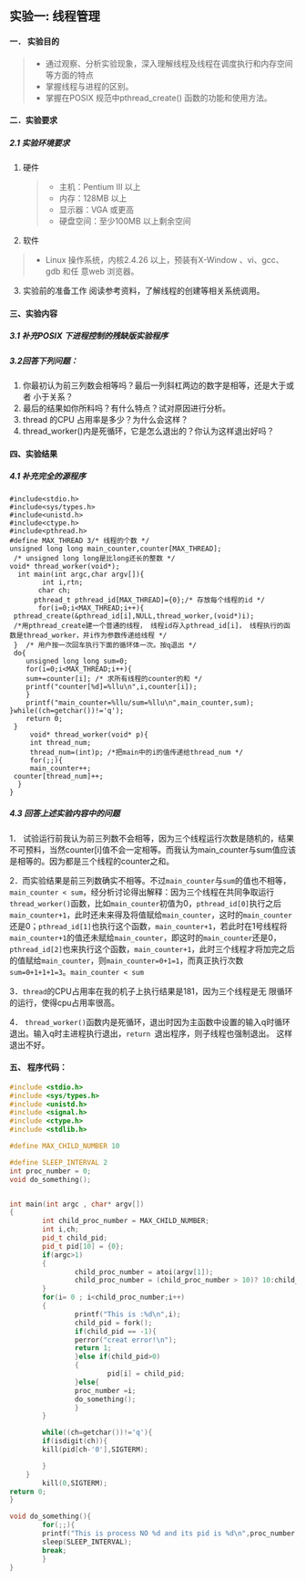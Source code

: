 ##  实验一: 线程管理    
####  一． 实验目的   
   >  * 通过观察、分析实验现象，深入理解线程及线程在调度执行和内存空间等方面的特点
   >  * 掌握线程与进程的区别。
   >   * 掌握在POSIX 规范中pthread_create() 函数的功能和使用方法。 
####  二．实验要求  
##### 2.1 实验环境要求 
1. 硬件  
	 > *  主机：Pentium III 以上
    > *  内存：128MB 以上
    > *  显示器：VGA 或更高
    > * 硬盘空间：至少100MB 以上剩余空间

2. 软件  
> * Linux 操作系统，内核2.4.26 以上，预装有X-Window 、vi、gcc、gdb 和任 意web 浏览器。 
3. 实验前的准备工作  阅读参考资料，了解线程的创建等相关系统调用。  
#### 三、实验内容   
##### 3.1 补充POSIX 下进程控制的残缺版实验程序 
##### 3.2回答下列问题：  
1. 你最初认为前三列数会相等吗？最后一列斜杠两边的数字是相等，还是大于或者  小于关系？  
2.  最后的结果如你所料吗？有什么特点？试对原因进行分析。  
3.  thread 的CPU 占用率是多少？为什么会这样？   
4.  thread_worker()内是死循环，它是怎么退出的？你认为这样退出好吗？
#### 四、实验结果    
##### 4.1 补充完全的源程序   
	#include<stdio.h>
	#include<sys/types.h> 
	#include<unistd.h>  
	#include<ctype.h> 
	#include<pthread.h>  
	#define MAX_THREAD 3/* 线程的个数 */  
	unsigned long long main_counter,counter[MAX_THREAD]; 
	 /* unsigned long long是比long还长的整数 */ 
	void* thread_worker(void*); 
	  int main(int argc,char argv[]){  
			int i,rtn;  
		   char ch;   
		  pthread_t pthread_id[MAX_THREAD]={0};/* 存放每个线程的id */  
		   for(i=0;i<MAX_THREAD;i++){ 
     pthread_create(&pthread_id[i],NULL,thread_worker,(void*)i);  
     /*用pthread_create建一个普通的线程， 线程id存入pthread_id[i]， 线程执行的函数是thread_worker，并i作为参数传递给线程 */  
     }  /* 用户按一次回车执行下面的循环体一次。按q退出 */  
     do{
        unsigned long long sum=0;
        for(i=0;i<MAX_THREAD;i++){    
        sum+=counter[i]; /* 求所有线程的counter的和 */
        printf("counter[%d]=%llu\n",i,counter[i]);  
        }
		printf("main_counter=%llu/sum=%llu\n",main_counter,sum);  }while((ch=getchar())!='q'); 
		return 0; 
	 }  
		 void* thread_worker(void* p){  
		 int thread_num;   
		 thread_num=(int)p; /*把main中的i的值传递给thread_num */  
		 for(;;){   
		 main_counter++;   
	 counter[thread_num]++;    
	  } 
	}
##### 4.3 回答上述实验内容中的问题  
 1． 试验运行前我认为前三列数不会相等，因为三个线程运行次数是随机的，结果不可预料，当然counter[i]值不会一定相等。而我认为main_counter与sum值应该是相等的。因为都是三个线程的counter之和。   

2．而实验结果是前三列数确实不相等。不过`main_counter`与`sum`的值也不相等，`main_counter < sum`，经分析讨论得出解释：因为三个线程在共同争取运行`thread_worker()`函数，比如`main_counter`初值为0，`pthread_id[0]`执行之后`main_counter+1`，此时还未来得及将值赋给`main_counter`，这时的`main_counter`还是0；`pthread_id[1]`也执行这个函数，`main_counter+1`，若此时在1号线程将`main_counter+1`的值还未赋给`main_counter`，即这时的`main_counter`还是0，`pthread_id[2]`也来执行这个函数，`main_counter+1`，此时三个线程才将加完之后的值赋给`main_counter`，则`main_counter=0+1=1`，而真正执行次数`sum=0+1+1+1=3`。`main_counter < sum` 

 3．`thread`的CPU占用率在我的机子上执行结果是181，因为三个线程是无
 限循环的运行，使得cpu占用率很高。   
 
4． `thread_worker()`函数内是死循环，退出时因为主函数中设置的输入q时循环退出。输入q时主进程执行退出，`return `退出程序，则子线程也强制退出。 这样退出不好。
#### 五、 程序代码：
```cpp
#include <stdio.h>
#include <sys/types.h>
#include <unistd.h>
#include <signal.h>
#include <ctype.h>
#include <stdlib.h>

#define MAX_CHILD_NUMBER 10

#define SLEEP_INTERVAL 2
int proc_number = 0;
void do_something();


int main(int argc , char* argv[])
{
        int child_proc_number = MAX_CHILD_NUMBER;
        int i,ch;
        pid_t child_pid;
        pid_t pid[10] = {0};
        if(argc>1)
        {
                child_proc_number = atoi(argv[1]);
                child_proc_number = (child_proc_number > 10)? 10:child_proc_number;
        }
        for(i= 0 ; i<child_proc_number;i++)
        {
                printf("This is :%d\n",i);
                child_pid = fork();
                if(child_pid == -1){
                perror("creat error!\n");
                return 1;
                }else if(child_pid>0)
                {
                        pid[i] = child_pid;
                }else{
                proc_number =i;
                do_something();
                }
        }

        while((ch=getchar())!='q'){
        if(isdigit(ch)){
        kill(pid[ch-'0'],SIGTERM);

        }
    }
        kill(0,SIGTERM);
return 0;
}

void do_something(){
        for(;;){
        printf("This is process NO %d and its pid is %d\n",proc_number,getpid());
        sleep(SLEEP_INTERVAL);
        break;
        }
}

```
